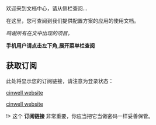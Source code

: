 </br>

欢迎来到文档中心，请从侧栏查阅...

在这里，您可查阅到我们提供配置方案的应用的使用文档。

*鸣谢所有在文中出现的项目。*

**手机用户请点击左下角,展开菜单栏查阅**

## 获取订阅

此处将显示您的订阅链接，请注意为登录状态：

[cinwell website](/sublink?type=ssr ':include :type=markdown')

[cinwell website](/sublink?type=v2ray ':include :type=markdown')

!> 这个 **订阅链接** 非常重要，你应当把它当做密码一样妥善保管。
